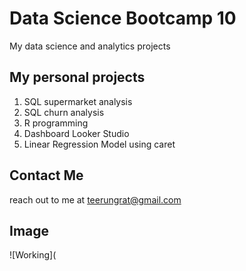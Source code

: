 # Data Science Bootcamp 10
My data science and analytics projects

## My personal projects

1. SQL supermarket analysis
2. SQL churn analysis
3. R programming
4. Dashboard Looker Studio
5. Linear Regression Model using caret

## Contact Me
reach out to me at teerungrat@gmail.com

## Image
![Working](

